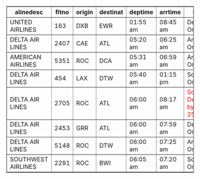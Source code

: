 <table border="1"><tr><th>alinedesc</th><th>fltno</th><th>origin</th><th>destinat</th><th>deptime</th><th>arrtime</th><th>Status</th></tr><tr><td>UNITED AIRLINES</td><td>163</td><td>DXB</td><td>EWR</td><td>01:55 am</td><td>08:45 am</td><td>Departed On time</td></tr><tr><td>DELTA AIR LINES</td><td>2407</td><td>CAE</td><td>ATL</td><td>05:20 am</td><td>06:25 am</td><td>Arrived On time</td></tr><tr><td>AMERICAN AIRLINES</td><td>5351</td><td>ROC</td><td>DCA</td><td>05:31 am</td><td>06:59 am</td><td>Arrived On time</td></tr><tr><td>DELTA AIR LINES</td><td>454</td><td>LAX</td><td>DTW</td><td>05:40 am</td><td>01:15 pm</td><td>Scheduled On time</td></tr><tr><td>DELTA AIR LINES</td><td>2705</td><td>ROC</td><td>ATL</td><td>06:00 am</td><td>08:17 am</td><td><span style="color:red"><span style="color:red">Scheduled Delayed by 1h 25m</span></span></td></tr><tr><td>DELTA AIR LINES</td><td>2453</td><td>GRR</td><td>ATL</td><td>06:00 am</td><td>07:59 am</td><td>Departed On time</td></tr><tr><td>DELTA AIR LINES</td><td>5148</td><td>ROC</td><td>DTW</td><td>06:00 am</td><td>07:25 am</td><td>Arrived On time</td></tr><tr><td>SOUTHWEST AIRLINES</td><td>2291</td><td>ROC</td><td>BWI</td><td>06:05 am</td><td>07:20 am</td><td>Scheduled On time</td></tr></table>
